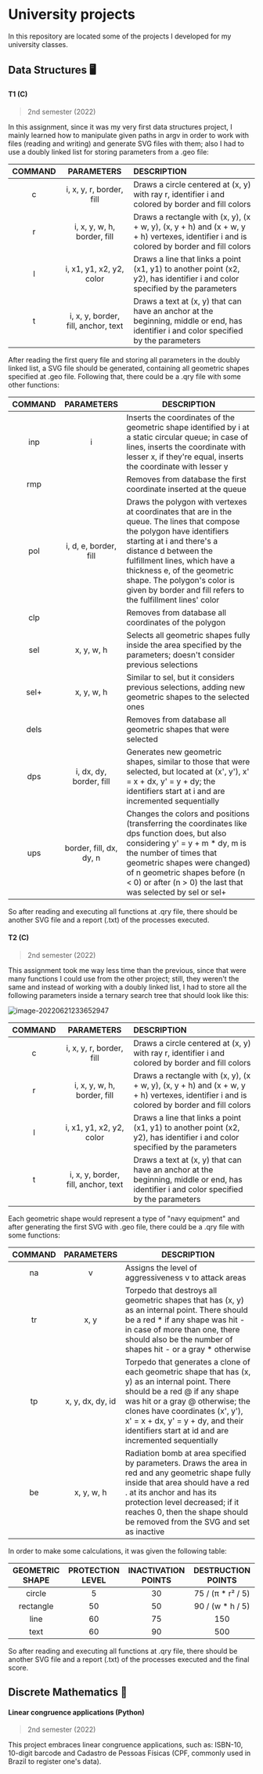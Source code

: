 # University projects

In this repository are located some of the projects I developed for my university classes.



## Data Structures :desktop_computer:

#### T1 (C)

> 2nd semester (2022)

In this assignment, since it was my very first data structures project, I mainly learned how to manipulate given paths in argv in order to work with files (reading and writing) and generate SVG files with them; also I had to use a doubly linked list for storing parameters from a .geo file:

| COMMAND |             PARAMETERS              | DESCRIPTION                                                  |
| :-----: | :---------------------------------: | :----------------------------------------------------------- |
|    c    |      i, x, y, r, border, fill       | Draws a circle centered at (x, y) with ray r, identifier i and colored by border and fill colors |
|    r    |     i, x, y, w, h, border, fill     | Draws a rectangle with (x, y), (x + w, y), (x, y + h) and (x + w, y + h) vertexes, identifier i and is colored by border and fill colors |
|    l    |      i, x1, y1, x2, y2, color       | Draws a line that links a point (x1, y1) to another point (x2, y2), has identifier i and color specified by the parameters |
|    t    | i, x, y, border, fill, anchor, text | Draws a text at (x, y) that can have an anchor at the beginning, middle or end, has identifier i and color specified by the parameters |

After reading the first query file and storing all parameters in the doubly linked list, a SVG file should be generated, containing all geometric shapes specified at .geo file. Following that, there could be a .qry file with some other functions:

| COMMAND |       PARAMETERS        | DESCRIPTION                                                  |
| :-----: | :---------------------: | ------------------------------------------------------------ |
|   inp   |            i            | Inserts the coordinates of the geometric shape identified by i at a static circular queue; in case of lines, inserts the coordinate with lesser x, if they're equal, inserts the coordinate with lesser y |
|   rmp   |                         | Removes from database the first coordinate inserted at the queue |
|   pol   |  i, d, e, border, fill  | Draws the polygon with vertexes at coordinates that are in the queue. The lines that compose the polygon have identifiers starting at i and there's a distance d between the fulfillment lines, which have a thickness e, of the geometric shape. The polygon's color is given by border and fill refers to the fulfillment lines' color |
|   clp   |                         | Removes from database all coordinates of the polygon         |
|   sel   |       x, y, w, h        | Selects all geometric shapes fully inside the area specified by the parameters; doesn't consider previous selections |
|  sel+   |       x, y, w, h        | Similar to sel, but it considers previous selections, adding new geometric shapes to the selected ones |
|  dels   |                         | Removes from database all geometric shapes that were selected |
|   dps   | i, dx, dy, border, fill | Generates new geometric shapes, similar to those that were selected, but located at (x', y'), x' = x + dx, y' = y + dy; the identifiers start at i and are incremented sequentially |
|   ups   | border, fill, dx, dy, n | Changes the colors and positions (transferring the coordinates like dps function does, but also considering y' = y + m * dy, m is the number of times that geometric shapes were changed) of n geometric shapes before (n < 0) or after (n > 0) the last that was selected by sel or sel+ |

So after reading and executing all functions at .qry file, there should be another SVG file and a report (.txt) of the processes executed.



#### T2 (C)

> 2nd semester (2022)

This assignment took me way less time than the previous, since that were many functions I could use from the other project; still, they weren't the same and instead of working with a doubly linked list, I had to store all the following parameters inside a ternary search tree that should look like this:

![image-20220621233652947](/home/aeiltsi/.config/Typora/typora-user-images/image-20220621233652947.png)

| COMMAND |             PARAMETERS              | DESCRIPTION                                                  |
| :-----: | :---------------------------------: | :----------------------------------------------------------- |
|    c    |      i, x, y, r, border, fill       | Draws a circle centered at (x, y) with ray r, identifier i and colored by border and fill colors |
|    r    |     i, x, y, w, h, border, fill     | Draws a rectangle with (x, y), (x + w, y), (x, y + h) and (x + w, y + h) vertexes, identifier i and is colored by border and fill colors |
|    l    |      i, x1, y1, x2, y2, color       | Draws a line that links a point (x1, y1) to another point (x2, y2), has identifier i and color specified by the parameters |
|    t    | i, x, y, border, fill, anchor, text | Draws a text at (x, y) that can have an anchor at the beginning, middle or end, has identifier i and color specified by the parameters |

Each geometric shape would represent a type of "navy equipment" and after generating the first SVG with .geo file, there could be a .qry file with some functions:

| COMMAND |    PARAMETERS    | DESCRIPTION                                                  |
| :-----: | :--------------: | ------------------------------------------------------------ |
|   na    |        v         | Assigns the level of aggressiveness v to attack areas        |
|   tr    |       x, y       | Torpedo that destroys all geometric shapes that has (x, y) as an internal point. There should be a red * if any shape was hit - in case of more than one, there should also be the number of shapes hit - or a gray * otherwise |
|   tp    | x, y, dx, dy, id | Torpedo that generates a clone of each geometric shape that has (x, y) as an internal point. There should be a red @ if any shape was hit or a gray @ otherwise; the clones have coordinates (x', y'), x' = x + dx, y' = y + dy, and their identifiers start at id and are incremented sequentially |
|   be    |    x, y, w, h    | Radiation bomb at area specified by parameters. Draws the area in red and any geometric shape fully inside that area should have a red . at its anchor and has its protection level decreased; if it reaches 0, then the shape should be removed from the SVG and set as inactive |

In order to make some calculations, it was given the following table:

| GEOMETRIC SHAPE | PROTECTION LEVEL | INACTIVATION POINTS | DESTRUCTION POINTS |
| :-------------: | :--------------: | :-----------------: | :----------------: |
|     circle      |        5         |         30          | 75 / (π * r² / 5)  |
|    rectangle    |        50        |         50          |  90 / (w * h / 5)  |
|      line       |        60        |         75          |        150         |
|      text       |        60        |         90          |        500         |

So after reading and executing all functions at .qry file, there should be another SVG file and a report (.txt) of the processes executed and the final score.



## Discrete Mathematics :triangular_ruler:

#### Linear congruence applications (Python)

> 2nd semester (2022)

This project embraces linear congruence applications, such as: ISBN-10, 10-digit barcode and Cadastro de Pessoas Físicas (CPF, commonly used in Brazil to register one's data).